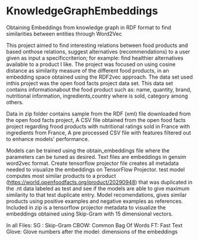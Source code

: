 # KnowledgeGraphEmbeddings


Obtaining Embeddings from knowledge graph in RDF format to find similarities between entities through Word2Vec


This  project  aimed  to  find  interesting  relations  between  food  products  and  based  onthose relations, suggest alternatives (recommendations) to a user given as input a specificcriterion; for example:  find healthier alternatives available to a product I like.  The project was focused on using cosine distance as similarity measure of the different food products, in  an  embedding  space  obtained  using  the  RDF2vec  approach.   The  data  set  used  inthis project was the open food facts project data set.  This data set contains informationabout the food product such as: name, quantity, brand, nutritional information, ingredients,country where is sold, category among others.

Data in zip folder contains sample from the RDF (xml) file downloaded from the open food facts project, A CSV file obtained from the open food facts project regarding frood products with nutritional ratings sold in France with ingredients from France, A pre processed CSV file with features filtered out to enhance models' performance.

Models can be trained using the obtain_embeddings file where the parameters can be tuned as desired.
Text files are embeddings in gensim word2vec format.
Create tensorflow projector file creates all metadata needed to visualize the embeddings on TensorFlow Projector.
test model computes most similar products to a product (https://world.openfoodfacts.org/product/20290948) that was duplicated in the .nt data labeled as test and see if the models are able to give maximum similarity to that test duplicate entry.
Model recomendations, gives similar products using positive examples and negative examples as references.
Included in zip is a tensorflow projector metadata to visualize the embeddings obtained using Skip-Gram with 15 dimensional vectors.


In all Files:
SG : Skip-Gram
CBOW: Common Bag Of Words
FT: Fast Text
Glove: Glove
numbers after the model: dimensions of the embeddings
